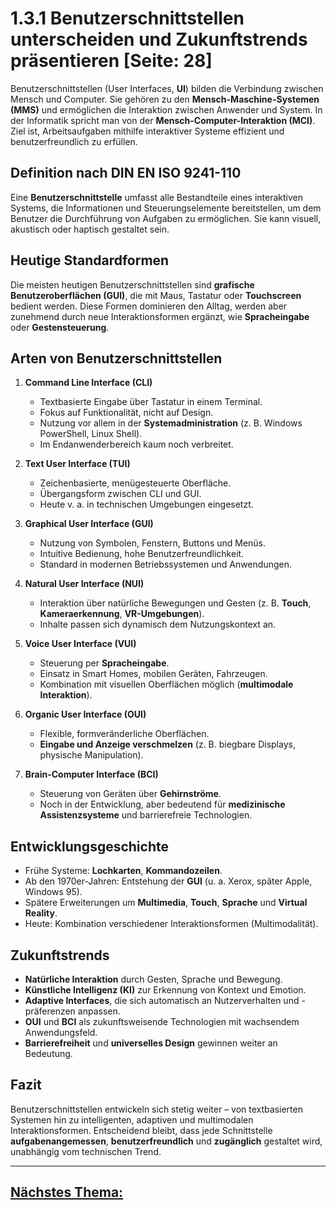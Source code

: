 # 1.3.1 Benutzerschnittstellen unterscheiden und Zukunftstrends präsentieren [Seite: 28]

Benutzerschnittstellen (User Interfaces, **UI**) bilden die Verbindung zwischen Mensch und Computer. Sie gehören zu den **Mensch-Maschine-Systemen (MMS)** und ermöglichen die Interaktion zwischen Anwender und System. In der Informatik spricht man von der **Mensch-Computer-Interaktion (MCI)**. Ziel ist, Arbeitsaufgaben mithilfe interaktiver Systeme effizient und benutzerfreundlich zu erfüllen.

## Definition nach DIN EN ISO 9241-110

Eine **Benutzerschnittstelle** umfasst alle Bestandteile eines interaktiven Systems, die Informationen und Steuerungselemente bereitstellen, um dem Benutzer die Durchführung von Aufgaben zu ermöglichen. Sie kann visuell, akustisch oder haptisch gestaltet sein.

## Heutige Standardformen

Die meisten heutigen Benutzerschnittstellen sind **grafische Benutzeroberflächen (GUI)**, die mit Maus, Tastatur oder **Touchscreen** bedient werden. Diese Formen dominieren den Alltag, werden aber zunehmend durch neue Interaktionsformen ergänzt, wie **Spracheingabe** oder **Gestensteuerung**.

## Arten von Benutzerschnittstellen

1. **Command Line Interface (CLI)**

   * Textbasierte Eingabe über Tastatur in einem Terminal.
   * Fokus auf Funktionalität, nicht auf Design.
   * Nutzung vor allem in der **Systemadministration** (z. B. Windows PowerShell, Linux Shell).
   * Im Endanwenderbereich kaum noch verbreitet.

2. **Text User Interface (TUI)**

   * Zeichenbasierte, menügesteuerte Oberfläche.
   * Übergangsform zwischen CLI und GUI.
   * Heute v. a. in technischen Umgebungen eingesetzt.

3. **Graphical User Interface (GUI)**

   * Nutzung von Symbolen, Fenstern, Buttons und Menüs.
   * Intuitive Bedienung, hohe Benutzerfreundlichkeit.
   * Standard in modernen Betriebssystemen und Anwendungen.

4. **Natural User Interface (NUI)**

   * Interaktion über natürliche Bewegungen und Gesten (z. B. **Touch**, **Kameraerkennung**, **VR-Umgebungen**).
   * Inhalte passen sich dynamisch dem Nutzungskontext an.

5. **Voice User Interface (VUI)**

   * Steuerung per **Spracheingabe**.
   * Einsatz in Smart Homes, mobilen Geräten, Fahrzeugen.
   * Kombination mit visuellen Oberflächen möglich (**multimodale Interaktion**).

6. **Organic User Interface (OUI)**

   * Flexible, formveränderliche Oberflächen.
   * **Eingabe und Anzeige verschmelzen** (z. B. biegbare Displays, physische Manipulation).

7. **Brain-Computer Interface (BCI)**

   * Steuerung von Geräten über **Gehirnströme**.
   * Noch in der Entwicklung, aber bedeutend für **medizinische Assistenzsysteme** und barrierefreie Technologien.

## Entwicklungsgeschichte

* Frühe Systeme: **Lochkarten**, **Kommandozeilen**.
* Ab den 1970er-Jahren: Entstehung der **GUI** (u. a. Xerox, später Apple, Windows 95).
* Spätere Erweiterungen um **Multimedia**, **Touch**, **Sprache** und **Virtual Reality**.
* Heute: Kombination verschiedener Interaktionsformen (Multimodalität).

## Zukunftstrends

* **Natürliche Interaktion** durch Gesten, Sprache und Bewegung.
* **Künstliche Intelligenz (KI)** zur Erkennung von Kontext und Emotion.
* **Adaptive Interfaces**, die sich automatisch an Nutzerverhalten und -präferenzen anpassen.
* **OUI** und **BCI** als zukunftsweisende Technologien mit wachsendem Anwendungsfeld.
* **Barrierefreiheit** und **universelles Design** gewinnen weiter an Bedeutung.

## Fazit

Benutzerschnittstellen entwickeln sich stetig weiter – von textbasierten Systemen hin zu intelligenten, adaptiven und multimodalen Interaktionsformen. Entscheidend bleibt, dass jede Schnittstelle **aufgabenangemessen**, **benutzerfreundlich** und **zugänglich** gestaltet wird, unabhängig vom technischen Trend.

---

## [Nächstes Thema:](./1.3.2_Kriterien_zur_Gestaltung_und_Bewertung_von_Benutzerschnittstellen_praesentieren.md)